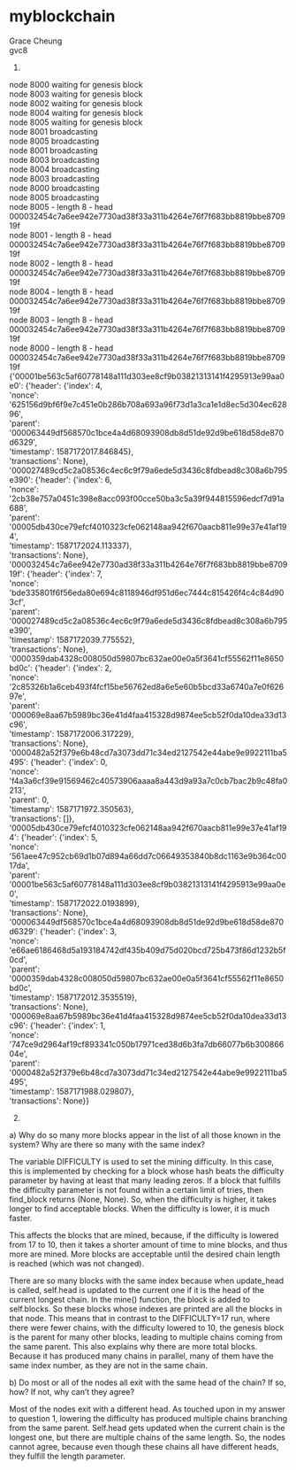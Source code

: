 # myblockchain  
Grace Cheung  
gvc8  

1)  

node 8000 waiting for genesis block  
node 8003 waiting for genesis block  
node 8002 waiting for genesis block  
node 8004 waiting for genesis block  
node 8005 waiting for genesis block  
node 8001 broadcasting  
node 8005 broadcasting  
node 8001 broadcasting  
node 8003 broadcasting  
node 8004 broadcasting  
node 8003 broadcasting  
node 8000 broadcasting  
node 8005 broadcasting  
node 8005 - length 8 - head 000032454c7a6ee942e7730ad38f33a311b4264e76f7f683bb8819bbe870919f  
node 8001 - length 8 - head 000032454c7a6ee942e7730ad38f33a311b4264e76f7f683bb8819bbe870919f  
node 8002 - length 8 - head 000032454c7a6ee942e7730ad38f33a311b4264e76f7f683bb8819bbe870919f  
node 8004 - length 8 - head 000032454c7a6ee942e7730ad38f33a311b4264e76f7f683bb8819bbe870919f  
node 8003 - length 8 - head 000032454c7a6ee942e7730ad38f33a311b4264e76f7f683bb8819bbe870919f  
node 8000 - length 8 - head 000032454c7a6ee942e7730ad38f33a311b4264e76f7f683bb8819bbe870919f  
{'00001be563c5af60778148a111d303ee8cf9b03821313141f4295913e99aa0e0': {'header': {'index': 4,  
                                                                                 'nonce': '625156d9bf6f9e7c451e0b286b708a693a96f73d1a3ca1e1d8ec5d304ec62896',  
                                                                                 'parent': '000063449df568570c1bce4a4d68093908db8d51de92d9be618d58de870d6329',  
                                                                                 'timestamp': 1587172017.846845},  
                                                                      'transactions': None},  
 '000027489cd5c2a08536c4ec6c9f79a6ede5d3436c8fdbead8c308a6b795e390': {'header': {'index': 6,  
                                                                                 'nonce': '2cb38e757a0451c398e8acc093f00cce50ba3c5a39f944815596edcf7d91a688',  
                                                                                 'parent': '00005db430ce79efcf4010323cfe062148aa942f670aacb811e99e37e41af194',  
                                                                                 'timestamp': 1587172024.113337},  
                                                                      'transactions': None},  
 '000032454c7a6ee942e7730ad38f33a311b4264e76f7f683bb8819bbe870919f': {'header': {'index': 7,  
                                                                                 'nonce': 'bde335801f6f56eda80e694c8118946df951d6ec7444c815426f4c4c84d903cf',  
                                                                                 'parent': '000027489cd5c2a08536c4ec6c9f79a6ede5d3436c8fdbead8c308a6b795e390',  
                                                                                 'timestamp': 1587172039.775552},  
                                                                      'transactions': None},  
 '0000359dab4328c008050d59807bc632ae00e0a5f3641cf55562f11e8650bd0c': {'header': {'index': 2,  
                                                                                 'nonce': '2c85326b1a6ceb493f4fcf15be56762ed8a6e5e60b5bcd33a6740a7e0f62697e',  
                                                                                 'parent': '000069e8aa67b5989bc36e41d4faa415328d9874ee5cb52f0da10dea33d13c96',  
                                                                                 'timestamp': 1587172006.317229},  
                                                                      'transactions': None},  
 '0000482a52f379e6b48cd7a3073dd71c34ed2127542e44abe9e9922111ba5495': {'header': {'index': 0,  
                                                                                 'nonce': 'f4a3a6cf39e91569462c40573906aaaa8a443d9a93a7c0cb7bac2b9c48fa0213',  
                                                                                 'parent': 0,  
                                                                                 'timestamp': 1587171972.350563},  
                                                                      'transactions': []},  
 '00005db430ce79efcf4010323cfe062148aa942f670aacb811e99e37e41af194': {'header': {'index': 5,  
                                                                                 'nonce': '561aee47c952cb69d1b07d894a66dd7c06649353840b8dc1163e9b364c0017da',  
                                                                                 'parent': '00001be563c5af60778148a111d303ee8cf9b03821313141f4295913e99aa0e0',  
                                                                                 'timestamp': 1587172022.0193899},  
                                                                      'transactions': None},  
 '000063449df568570c1bce4a4d68093908db8d51de92d9be618d58de870d6329': {'header': {'index': 3,  
                                                                                 'nonce': 'e66ae6186468d5a193184742df435b409d75d020bcd725b473f86d1232b5f0cd',  
                                                                                 'parent': '0000359dab4328c008050d59807bc632ae00e0a5f3641cf55562f11e8650bd0c',  
                                                                                 'timestamp': 1587172012.3535519},  
                                                                      'transactions': None},  
 '000069e8aa67b5989bc36e41d4faa415328d9874ee5cb52f0da10dea33d13c96': {'header': {'index': 1,  
                                                                                 'nonce': '747ce9d2964af19cf893341c050b17971ced38d6b3fa7db66077b6b30086604e',  
                                                                                 'parent': '0000482a52f379e6b48cd7a3073dd71c34ed2127542e44abe9e9922111ba5495',  
                                                                                 'timestamp': 1587171988.029807},  
                                                                      'transactions': None}}  
  
2)  
  
a) Why do so many more blocks appear in the list of all those known in the system? Why are there so many with the same index?  

The variable DIFFICULTY is used to set the mining difficulty. In this case, this is implemented by checking for a block whose hash beats the difficulty parameter by having at least that many leading zeros. If a block that fulfills the difficulty parameter is not found within a certain limit of tries, then find_block returns (None, None). So, when the difficulty is higher, it takes longer to find acceptable blocks. When the difficulty is lower, it is much faster.  

This affects the blocks that are mined, because, if the difficulty is lowered from 17 to 10, then it takes a shorter amount of time to mine blocks, and thus more are mined. More blocks are acceptable until the desired chain length is reached (which was not changed).

There are so many blocks with the same index because when update_head is called, self.head is updated to the current one if it is the head of the current longest chain. In the mine() function, the block is added to self.blocks. So these blocks whose indexes are printed are all the blocks in that node. This means that in contrast to the DIFFICULTY=17 run, where there were fewer chains, with the difficulty lowered to 10, the genesis block is the parent for many other blocks, leading to multiple chains coming from the same parent. This also explains why there are more total blocks. Because it has produced many chains in parallel, many of them have the same index number, as they are not in the same chain.  

b) Do most or all of the nodes all exit with the same head of the chain? If so, how? If not, why can’t they agree?   

Most of the nodes exit with a different head. As touched upon in my answer to question 1, lowering the difficulty has produced multiple chains branching from the same parent. Self.head gets updated when the current chain is the longest one, but there are multiple chains of the same length. So, the nodes cannot agree, because even though these chains all have different heads, they fulfill the length parameter.